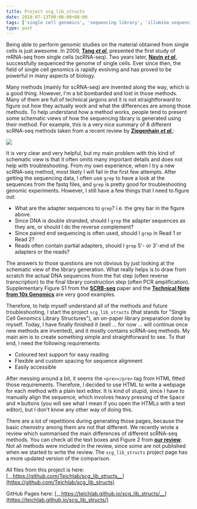 ```yaml
---
title: Project scg_lib_structs
date: 2018-07-13T00:00:00+08:00
tags: ['single cell genomics', 'sequencing library', 'illumina sequencing']
type: post
---
```


Being able to perform genomic studies on the material obtained from single cells is just awesome. In 2009, [__Tang__ ___et al___.](https://www.nature.com/articles/nmeth.1315) presented the first study of mRNA-seq from single cells (scRNA-seq). Two years later, [__Navin__ ___et al___.](https://www.nature.com/articles/nature09807) successfully sequenced the genome of single cells. Ever since then, the field of single cell genomics is rapidly evolving and has proved to be powerful in many aspects of biology.

Many methods (mainly for scRNA-seq) are invented along the way, which is a good thing. However, I'm a bit bombarded and lost in those methods. Many of them are full of technical jargons and it is not straightforward to figure out how they actually work and what the differences are among those methods. To help understand how a method works, people tend to present some schematic views of how the sequencing library is generated using their method. For example, this is a very nice summary of 8 different scRNA-seq methods taken from a recent review by [__Ziegenhain__ ___et al___.](https://academic.oup.com/bfg/advance-article/doi/10.1093/bfgp/ely009/4951519):

![](/images/000/schematic_view_of_libraries.png)

It is very clear and very helpful, but my main problem with this kind of schematic view is that it often omits many important details and does not help with troubleshooting. From my own experience, when I try a new scRNA-seq method, most likely I will fail in the first few attempts. After getting the sequencing data, I often use `grep` to have a look at the sequences from the fastq files, and `grep` is pretty good for troubleshooting genomic experiments. However, I still have a few things that I need to figure out:

- What are the adapter sequences to `grep`? i.e. the grey bar in the figure above.
- Since DNA is double stranded, should I `grep` the adapter sequences as they are, or should I do the reverse complement?
- Since paired end sequencing is often used, should I `grep` in Read 1 or Read 2?
- Reads often contain partial adapters, should I `grep` 5'- or 3'-end of the adapters or the reads?

The answers to those questions are not obvious by just looking at the schematic view of the library generation. What really helps is to draw from scratch the actual DNA sequences from the fist step (often reverse transcription) to the final library construction step (often PCR amplification). Supplementary Figure S1 from the [__SCRB-seq__](https://www.biorxiv.org/content/early/2014/03/05/003236) paper and the [__Technical Note from 10x Genomics__](https://support.10xgenomics.com/single-cell-gene-expression/library-prep/doc/technical-note-assay-scheme-and-configuration-of-chromium-single-cell-3-v2-libraries) are very good examples.

Therefore, to help myself understand all of the methods and future troubleshooting, I start the project `scg_lib_structs` (that stands for "Single Cell Genomics Library Structures"), an on-paper library preparation done by myself. Today, I have finally finished it (well ... for now ... will continue once new methods are invented), and it mostly contains scRNA-seq methods. My main aim is to create something simple and straightforward to see. To that end, I need the following requirements:

- Coloured text support for easy reading
- Flexible and custom spacing for sequence alignment
- Easily accessible

After messing around a bit, it seems the `<pre></pre>` tag from HTML fitted those requirements. Therefore, I decided to use HTML to write a webpage for each method with a plain text editor. It is kind of stupid, since I have to manually align the sequence, which involves heavy pressing of the <kbd>Space</kbd> and <kbd>⌫</kbd> buttons (you will see what I mean if you open the HTMLs with a text editor), but I don't know any other way of doing this.

There are a lot of repetitions during generating those pages, because the basic chemistry among them are not that different. We recently wrote a review which summarised the main differences of different scRNA-seq methods. You can check all the text boxes and Figure 2 from [__our review__](https://www.annualreviews.org/doi/10.1146/annurev-biodatasci-080917-013452). Not all methods were included in the review, since some are not published when we started to write the review. The `scg_lib_structs` project page has a more updated version of the comparison.

All files from this project is here: [__https://github.com/Teichlab/scg_lib_structs__](https://github.com/Teichlab/scg_lib_structs) 

GitHub Pages here: [__https://teichlab.github.io/scg_lib_structs/__](https://teichlab.github.io/scg_lib_structs/)
